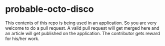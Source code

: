 # probable-octo-disco

This contents of this repo is being used in an application. So you are very welcome to do a pull request. A valid pull request will get merged here and an article will get published on the application. The contributor gets reward for his/her work.
